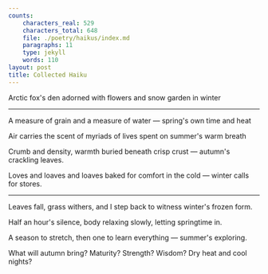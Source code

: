 ```yaml
---
counts:
    characters_real: 529
    characters_total: 648
    file: ./poetry/haikus/index.md
    paragraphs: 11
    type: jekyll
    words: 110
layout: post
title: Collected Haiku
---
```


<div class="verse">
Arctic fox's den
adorned with flowers and snow
garden in winter
</div>

-----

<div class="verse">
A measure of grain
and a measure of water &mdash;
spring's own time and heat

Air carries the scent
of myriads of lives spent
on summer's warm breath

Crumb and density,
warmth buried beneath crisp crust &mdash;
autumn's crackling leaves.

Loves and loaves and loaves
baked for comfort in the cold &mdash;
winter calls for stores.
</div>

-----

<div class="verse">
Leaves fall, grass withers,
and I step back to witness
winter's frozen form.

Half an hour's silence,
body relaxing slowly,
letting springtime in.

A season to stretch,
then one to learn everything &mdash;
summer's exploring.

What will autumn bring?
Maturity? Strength? Wisdom?
Dry heat and cool nights?
</div>
